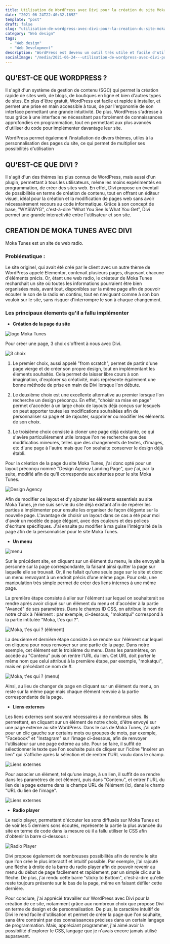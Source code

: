 ```yaml
---
title: Utilisation de WordPress avec Divi pour la création du site Moka Tunes
date: "2021-06-24T22:40:32.169Z"
template: "post"
draft: false
slug: "utilisation-de-wordpress-avec-divi-pour-la-creation-du-site-moka-tunes"
category: "Web design"
tags:
  - "Web design"
  - "Web Development"
description: "WordPress est devenu un outil très utile et facile d'utilisation dans le monde du web design, notament avec les thèmes proposés, tels que Divi. C'est pourquoi j'ai utilisé ces outils afin de créear le site de web radio du nom de Moka Tunes."
socialImage: "/media/2021-06-24---utilisation-de-wordpress-avec-divi-pour-la-creation-du-site-moka-tunes/imagepage.png"
---
```


## QU'EST-CE QUE WORDPRESS ?

Il s'agit d'un système de gestion de contenu (SGC) qui permet la création rapide de sites web, de blogs, de boutiques en ligne et bien d'autres types de sites. En plus d'être gratuit, WordPress est facile et rapide à installer, et permet une prise en main accessible à tous, de par l'ergonomie de son interface permettant une grande intuitivité. De plus, WordPress s'adresse à tous grâce à une interface ne nécessitant pas forcément de connaissances approfondies en programmation, tout en permettant aux plus avancés d'utiliser du code pour implémenter davantage leur site.

WordPress permet également l'installation de divers thèmes, utiles à la personnalisation des pages du site, ce qui permet de multiplier ses possibilités d'utilisation

## QU'EST-CE QUE DIVI ?

Il s'agit d'un des thèmes les plus connus de WordPress, mais aussi d'un plugin, permettant à tous les utilisateurs, même les moins expérimentés en programmation, de créer des sites web. En effet, Divi propose un éventail de possibilités en terme de création de contenu, tout en offrant un éditeur visuel, idéal pour la création et la modification de pages web sans avoir nécessairement recours au code informatique. Grâce à son concept de base, "WYSIWYG", c'est-à-dire "What You See Is What You Get", Divi permet une grande interactivité entre l'utilisateur et son site.

## CREATION DE MOKA TUNES AVEC DIVI

Moka Tunes est un site de web radio.

### Problématique :

Le site originel, qui avait été créé par le client avec un autre thème de WordPress appelé Elementor, contenait plusieurs pages, disposant chacune d'éléments précis. Or, étant une web radio, le créateur de Moka Tunes recharchait un site où toutes les informations pourraient être bien organisées mais, avant tout, disponibles sur la même page afin de pouvoir écouter le son de la radio en continu, tout en naviguant comme à son bon vouloir sur le site, sans risquer d'interrompre le son à chaque changement.

### Les principaux élements qu'il a fallu implémenter

- **Création de la page du site**

![logo Moka Tunes](/media/2021-06-24---utilisation-de-wordpress-avec-divi-pour-la-creation-du-site-moka-tunes/choix.png)

Pour créer une page, 3 choix s'offrent à nous avec Divi.

![3 choix](choix.png)

  1. Le premier choix, aussi appelé "from scratch", permet de partir d'une page vierge et de créer son propre design, tout en implémentant les élements souhaités. Cela permet de laisser libre cours à son imagination, d'explorer sa créativité, mais représente également une bonne méthode de prise en main de Divi lorsque l'on débute.

  2. Le deuxième choix est une excellente alternative au premier lorsque l'on recherche un design préconçu. En effet, "choisir sa mise en page" permet d'accéder à un large choix de layouts déjà conçus sur lesquels on peut apporter toutes les modifications souhaitées afin de personnaliser sa page et de rajouter, supprimer ou modifier les éléments de son choix.

  3. Le troisième choix consiste à cloner une page déjà existante, ce qui s'avère particulièrement utile lorsque l'on ne recherche que des modificatios mineures, telles que des changements de textes, d'images, etc d'une page à l'autre mais que l'on souhaite conserver le design déjà établi.

Pour la création de la page du site Moka Tunes, j'ai donc opté pour un layout préconçu nommé "Design Agency Landing Page", que j'ai, par la suite, modifié afin de qu'il corresponde aux attentes pour le site Moka Tunes.

![Design Agency](designagency.png)

Afin de modifier ce layout et d'y ajouter les éléments essentiels au site Moka Tunes, je me suis servie du site déjà existant afin de repérer les parties à implémenter pour ensuite les organiser de façon élégante sur la nouvelle page.
L'avantage de choisir un layout dans ce cas a été pour moi d'avoir un modèle de page élégant, avec des couleurs et des polices d'écriture spécifiques. J'ai ensuite pu modifier à ma guise l'intégralité de la page afin de la personnaliser pour le site Moka Tunes.

- **Un menu**

![menu](menu.png)

Sur le précédent site, en cliquant sur un élément du menu, le site envoyait la personne sur la page correspondante, la faisant ainsi quitter la page sur laquelle elle se trouvait. Or, il ne fallait qu'une seule page sur le site et donc un menu renvoyant à un endroit précis d’une même page. Pour cela, une manipulation très simple permet de créer des liens internes à une même page.

La première étape consiste à aller sur l'élément sur lequel on souhaiterait se rendre après avoir cliqué sur un élément du menu et d'accéder à la partie "Avancé" de ses paramètres. Dans le champs ID CSS, on attribue le nom de notre choix à l'élément : par exemple, ci-dessous, "mokatqui" correspond à la partie intitulée "Moka, t'es qui ?".

![Moka, t'es qui ? (élément)](mokatquielement.png)

La deuxième et dernière étape consiste à se rendre sur l'élément sur lequel on cliquera pour nous renvoyer sur une partie de la page. Dans notre exemple, cet élément est le troisième du menu. Dans les paramètres, on accède au "Contenu" puis on rentre l'URL du lien. Cet URL doit porter le même nom que celui attribué à la première étape, par exemple, "mokatqui", mais en précédant ce nom de #.

![Moka, t'es qui ? (menu)](mokatquimenu.png)

Ainsi, au lieu de changer de page en cliquant sur un élément du menu, on reste sur la même page mais chaque élément renvoie à la partie correspondante de la page.

- **Liens externes**

Les liens externes sont souvent nécessaires à de nombreux sites. Ils permettent, en cliquant sur un élément de notre choix, d'être envoyé sur une page externe au site WordPress. Dans le cas de Moka Tunes, j'ai opté pour un clic gauche sur certains mots ou groupes de mots, par exemple, "Facebook" et "Instagram" sur l'image ci-dessous, afin de renvoyer l'utilisateur sur une page externe au site. Pour se faire, il suffit de sélectionner le texte que l'on souhaite puis de cliquer sur l'icône "Insérer un lien" qui s'affiche après la séléction et de rentrer l'URL voulu dans le champ.

![Liens externes](lienextfi.png)

Pour associer un élément, tel qu'une image, à un lien, il suffit de se rendre dans les paramètres de cet élément, puis dans "Contenu", et entrer l'URL du lien de la page externe dans le champs URL de l'élément (ici, dans le champ "URL du lien de l'image".

![Liens externes](lienbouton.png)

- **Radio player**

Le radio player, permettant d'écouter les sons diffusés sur Moka Tunes et de voir les 5 derniers sons écoutés, représente la partie la plus avancée du site en terme de code dans la mesure où il a fallu utiliser le CSS afin d'obtenir la barre ci-dessous :

![Radio Player](radioplayer.png)

Divi propose également de nombreuses possibilités afin de rendre le site que l'on crée le plus interactif et intuitif possible. Par exemple, j'ai rajouté une flèche à droite de la barre du radio player afin de pouvoir revenir au menu du début de page facilement et rapidement, par un simple clic sur la flèche. De plus, j'ai rendu cette barre "sticky to Bottom", c'est-à-dire qu'elle reste toujours présente sur le bas de la page, même en faisant défiler cette dernière.
        
Pour conclure, j'ai apprécié travailler sur WordPress avec Divi pour la création de ce site, notamment grâce aux nombreux choix que propose Divi en terme de design et de personnalisation. De plus, la caractère intuitif de Divi le rend facile d'utilisation et permet de créer la page que l'on souhaite, sans être contraint par des connaissances précises dans un certain langage de programmation. Mais, appréciant programmer, j'ai aimé avoir la possibilité d'explorer le CSS, langage que je n'avais encore jamais utilisé auparavant.
